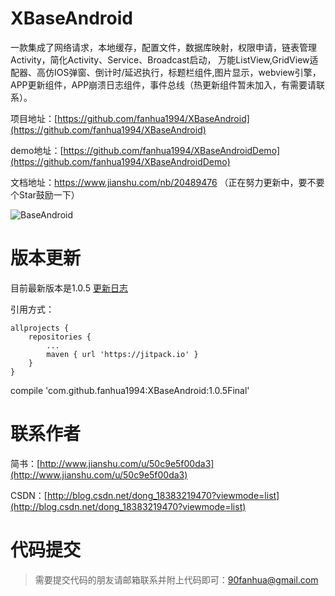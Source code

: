 # XBaseAndroid
一款集成了网络请求，本地缓存，配置文件，数据库映射，权限申请，链表管理Activity，简化Activity、Service、Broadcast启动，
万能ListView,GridView适配器、高仿IOS弹窗、倒计时/延迟执行，标题栏组件,图片显示，webview引擎，APP更新组件，APP崩溃日志组件，事件总线（热更新组件暂未加入，有需要请联系）。

项目地址：[https://github.com/fanhua1994/XBaseAndroid](https://github.com/fanhua1994/XBaseAndroid)

demo地址：[https://github.com/fanhua1994/XBaseAndroidDemo](https://github.com/fanhua1994/XBaseAndroidDemo)

文档地址：https://www.jianshu.com/nb/20489476	（正在努力更新中，要不要个Star鼓励一下）

![BaseAndroid](https://github.com/fanhua1994/BaseAndroid/blob/master/image/logo.png?raw=true)

# 版本更新
目前最新版本是1.0.5
[更新日志](https://github.com/fanhua1994/XBaseAndroid/blob/master/LOG.md)

引用方式：
```
allprojects {
    repositories {
        ...
        maven { url 'https://jitpack.io' }
    }
}
```
compile 'com.github.fanhua1994:XBaseAndroid:1.0.5Final'

# 联系作者
简书：[http://www.jianshu.com/u/50c9e5f00da3](http://www.jianshu.com/u/50c9e5f00da3)

CSDN：[http://blog.csdn.net/dong_18383219470?viewmode=list](http://blog.csdn.net/dong_18383219470?viewmode=list)

# 代码提交
> 需要提交代码的朋友请邮箱联系并附上代码即可：90fanhua@gmail.com
```

